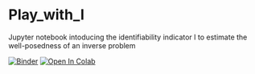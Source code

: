 # Play_with_I
Jupyter notebook intoducing the identifiability indicator I to estimate the well-posedness of an inverse problem

[![Binder](https://mybinder.org/badge_logo.svg)](https://mybinder.org/v2/gh/simonBreumier/Play_with_I/master?filepath=Playing%20with%20I.ipynb)
[![Open In Colab](https://colab.research.google.com/assets/colab-badge.svg)](https://colab.research.google.com/github/googlecolab/colabtools/blob/master/notebooks/colab-github-demo.ipynb)
